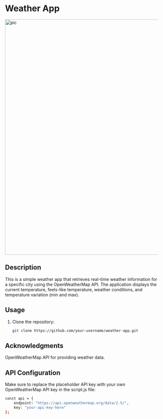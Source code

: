 # Weather App

<img width="775" alt="pic" src="https://github.com/torry91/Weather/assets/149702982/d0fb3230-9c15-4108-8624-f71a636207ae">

## Description

This is a simple weather app that retrieves real-time weather information for a specific city using the OpenWeatherMap API. The application displays the current temperature, feels-like temperature, weather conditions, and temperature variation (min and max).

## Usage

1. Clone the repository:

   ```bash
   git clone https://github.com/your-username/weather-app.git

## Acknowledgments
OpenWeatherMap API for providing weather data.


## API Configuration
Make sure to replace the placeholder API key with your own OpenWeatherMap API key in the script.js file:

```bash
const api = {
    endpoint: "https://api.openweathermap.org/data/2.5/",
    key: "your-api-key-here"
};





